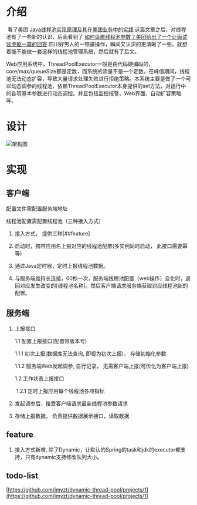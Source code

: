 # 介绍

​	看了美团  [Java线程池实现原理及其在美团业务中的实践](https://mp.weixin.qq.com/s/baYuX8aCwQ9PP6k7TDl2Ww) 这篇文章之后，对线程池有了一些新的认识，后面看到了 [如何设置线程池参数？美团给出了一个让面试官虎躯一震的回答](https://mp.weixin.qq.com/s/9HLuPcoWmTqAeFKa1kj-_A) 四川好男人的一顿骚操作，瞬间又认识的更清晰了一些。就想着能不能做一套这样的线程池管理系统，然后就有了后文。

​	Web应用系统中，ThreadPoolExecutor一般是由代码硬编码的，core/max/queueSize都是定数，而系统的流量不是一个定数。在峰值期间，线程池无法动态扩容，导致大量请求处理失败进行拒绝策略。本系统主要是做了一个可以动态调参的线程池，依赖ThreadPoolExecutor本身提供的set方法，对运行中的各项基本参数进行动态调控。并且包括监控报警、Web界面、自动扩容策略等。

# 设计

![架构图](http://blog.imyzt.top/upload/2020/05/v9c4k50u7uhduqh0ptvq1c14d2.png)

# 实现

## 客户端

配置文件需配置服务端地址

线程池配置需配置线程池（三种接入方式）


1. 接入方式， 提供三种[##feature]

2. 启动时，携带应用名上报对应的线程池配置(多实例同时启动， 此接口需要幂等)

3. 通过Java定时器，定时上报线程池数据。

4. 与服务端维持长连接，60秒一次，服务端线程池配置（web操作）变化时，返回对应发生改变的[线程池名称]。然后客户端请求服务端获取对应线程池新的配置。



## 服务端



1. 上报接口  

   1.1 配置上报接口(配置带版本号)  

      1.1.1 初次上报(数据库无法查询, 即视为初次上报)， 存储初始化参数  

      1.1.2 服务端Web发起调参, 自行记录， 无需客户端上报(可优化为客户端上报)

   1.2 工作状态上报接口  

   ​	1.2.1 定时上报应用每个线程池各项指标

2. 发起调参后，接受客户端请求最新线程池参数请求

3. 存储上报数据， 负责提供数据展示接口，读取数据



## feature

1. 接入方式新增, 除了Dynamic，让默认的Spring的task和jdk的executor都支持，只有dynamic支持修改队列大小。

## todo-list
[https://github.com/imyzt/dynamic-thread-pool/projects/1](https://github.com/imyzt/dynamic-thread-pool/projects/1)